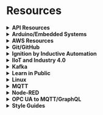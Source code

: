 # Resources

<details>
 <summary><strong>API Resources</strong></summary>
 <ul>
  <li><a href="https://youtu.be/GZvSYJDk-us">freeCodeCamp - What is an API</a></li>
  <li><a href="https://youtu.be/41NOoEz3Tzc">freeCodeCamp - Webhooks for Beginners</a></li>
  <li><a href="https://youtu.be/ed8SzALpx1Q">freeCodeCamp - GraphQL Full Course</a></li>
  <li><a href="https://www.howtographql.com/">How to GraphQL</a></li>
  <li><a href="https://forum.inductiveautomation.com/t/designing-in-restful-web-service/44461/2">Designing in RESTful web service</a></li>
  <li><a href="https://restfulapi.net/security-essentials/">REST API Security Essentials</a></li>
  <li><a href="https://betterprogramming.pub/how-to-expose-your-local-host-url-as-a-public-url-30ea4ff79c0e">How To Expose Your Local Host URL as a Public URL</a></li>
 </ul>
</details>

<details>
 <summary><strong>Arduino/Embedded Systems</strong></summary>
 <ul>
  <li><a href="https://www.airpair.com/arduino/posts/machine-automation-with-arduino">Arduino Tutorial: Machine Automation with Arduino</a></li>
  <li><a href="https://www.cplusplus.com/reference/stl/">Containers</a></li>
  <li><a href="https://github.com/thijse/Arduino-Log">ArduinoLog - C++ Log library for Arduino devices</a></li>
  <li><a href="https://docs.platformio.org/en/latest//integration/ide/pioide.html?utm_source=platformio&utm_medium=piohome">PlatformIO IDE - Getting Started</a></li>
  <li><a href="https://www.youtube.com/watch?v=0poh_2rBq7E">PlatformIO for Arduino, ESP8266, and ESP32 Tutorial</a></li>
  <li><a href="https://www.amazon.ca/Making-Embedded-Systems-Patterns-Software-ebook/dp/B005ZTO0LG/ref=tmm_kin_swatch_0?_encoding=UTF8&qid=1636476028&sr=1-1">Making Embedded Systems - Book</a></li>
  <li><a href="https://www.controllino.com/">Controllino</a></li>
  <li><a href="https://github.com/mrwolfjunior/TrigPLC">Controllino - example FreeRTOS project</a></li>
  <li><a href="https://github.com/feilipu/Arduino_FreeRTOS_Library">Arduino FreeRTOS repo</a></li>
  <li><a href="https://accautomation.ca/series/productivity-open-arduino-compatible-industrial-controller/">Productivity Open - ACC Automation Series</a></li>
  <li><a href="https://community.automationdirect.com/s/topic/0TO3u0000009OgnGAE/p1am100">P1AM-100 Forum</a></li>
  <li><a href="https://facts-engineering.github.io/">P1AM - Facts Engineering Page</a></li>
  <li><a href="https://github.com/facts-engineering/P1AM">GitHub - P1AM - Facts Engineer</a></li>
  <li><a href="https://embeddedartistry.com/">embeddedartistry</a></li>
 </ul>
</details>

<details>
 <summary><strong>AWS Resources</strong></summary>
 <ul>
  <li><a href="https://explore.skillbuilder.aws/">AWS Skill Builder</a></li>
 </ul>
</details>

<details>
 <summary><strong>Git/GitHub</strong></summary>
 <ul>
  <li><a href="https://git-scm.com/book/en/v2">Pro Git Book</a></li>
  <li><a href="https://git-scm.com/doc">Git Docs</a></li>
  <li><a href="https://chadbaldwin.net/2021/03/14/how-to-build-a-sql-blog.html">Building a Free Blog with GitHub Pages in Minutes</a></li>
  <li><a href="https://github.com/utterance/utterances">Add comments to GitHub Pages using utterances</a></li>
  </ul>
</details>

<details>
 <summary><strong>Ignition by Inductive Automation</strong></summary>
 <ul>
  <li><a href="https://jarautomation.io/blog/posts/2021-01-25-modern-edge-architectures">Modern Edge Architectures</a></li>
  <li><a href="https://jarautomation.io/blog/posts/2019-06-09-public-facing-ignition/">Public Facing Ignition</a></li>
  <li><a href="https://jarautomation.io/blog/posts/2019-07-21-ignition-designer-with-socks/">Ignition Designer with Socks</a></li>
  <li><a href="https://s3.amazonaws.com/files.inductiveautomation.com/s3fs-production/test_folder/Ignition8-Deployment-BestPractices-06-30-21.pdf?VersionId=W07ZvLo._gn1RY8adu8BQplNX3zTN_HT">Ignition 8 Deployment Best Practices</a></li>
 </ul>
</details>

<details>
 <summary><strong>IIoT and Industry 4.0</strong></summary>
 <ul>
  <li><a href="https://www.iiot.university/mentorship-program">Industry 4.0 Mentorship Program</a></li>
  <li><a href="https://www.iiot.university/discord">Industry 4.0 Community Discord</a></li>
 </ul>
</details>

<details>
 <summary><strong>Kafka</strong></summary>
 <ul>
  <li><a href="https://www.youtube.com/watch?v=PzPXRmVHMxI">Apache Kafka in 5 minutes</a></li>
  <li><a href="https://www.youtube.com/watch?v=R873BlNVUB4&t=8s">Apache Kafka Crash Course</a></li>
  <li><a href="https://www.upsolver.com/blog/apache-kafka-use-cases-when-to-use-not">Apache Kafka Use Cases: When To Use It & When Not To</a></li>
  <li><a href="https://www.hivemq.com/blog/streaming-iot-data-and-mqtt-messages-to-apache-kafka/">Streaming IoT Data and MQTT to Kafka</a></li>
  <li><a href="https://www.hivemq.com/news/apache-kafka-iot-data-streams/">HiveMQ Solves the Challenge of Apache Kafka</a></li>
 </ul>
</details>

<details>
 <summary><strong>Learn in Public</strong></summary>
 <ul>
  <li><a href="https://www.swyx.io/learn-in-public/">Learn in Public</a></li>
  <li><a href="https://www.swyx.io/puwtpd/">Pick up What They Put Down</a></li>
 </ul>
</details>

<details>
 <summary><strong>Linux</strong></summary>
 <ul>
  <li><a href="https://www.digitalocean.com/community/tutorials/how-to-set-up-and-use-lxd-on-ubuntu-18-04">How to Set Up and Use LXD on Ubuntu 18.04</a></li>
 </ul>
</details>

<details>
 <summary><strong>MQTT</strong></summary>
 <ul>
  <li><a href="https://www.hivemq.com/downloads/docker/">HiveMQ Docker Setup Guide</a></li>
  <li><a href="https://hub.docker.com/r/hivemq/hivemq4/">HiveMQ Docker Image</a></li>
 </ul>
</details>

<details>
 <summary><strong>Node-RED</strong></summary>
 <ul>
  <li><a href="https://youtube.com/playlist?list=PLKYvTRORAnx6a9tETvF95o35mykuysuOw">Opto 22 - Node-RED Tutorials</a></li>
  <li><a href="http://documents.opto22.com/2235_OptoTutorial_Publishing_to_MQTT.pdf">Opto 22 - Publishing to MQTT</a></li>
  <li><a href="https://nodered.org/docs/user-guide/editor/workspace/subflows">Node-RED - Subflows Guide</a></li>
  <li><a href="https://www.youtube.com/watch?v=zdDdBG_zuLU">Node-RED - Subflows Video</a></li>
  <li><a href="https://nodered.org/docs/api/admin/methods/">Node-RED - Admin API Methods</a></li>
 </ul>
</details>

<details>
 <summary><strong>OPC UA to MQTT/GraphQL</strong></summary>
 <ul>
  <li><a href="https://github.com/vogler75/automation-gateway">Frankenstein Automation Gateway</a></li>
  <li><a href="https://www.youtube.com/watch?v=3sw-6zmcNAQ">Rocworks - OPC UA to MQTT Demo</a></li>
  <li><a href="https://www.youtube.com/watch?v=QGAoshjhHDc">Rocworks - OPC UA to GraphQL Demo</a></li>
  <li><a href="https://github.com/joyja/tentacle">Tentacle - A nodejs industrial automation edge gateway with a GraphQL API</a></li>
 </ul>
</details>
 
<details>
 <summary><strong>Style Guides</strong></summary>
 <ul>
  <li><a href="https://google.github.io/styleguide/">Google Style Guides</a></li>
 </ul>
</details>
